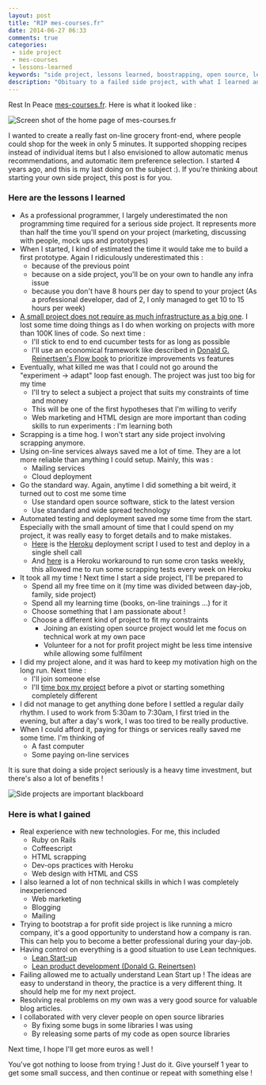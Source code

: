 ```yaml
---
layout: post
title: "RIP mes-courses.fr"
date: 2014-06-27 06:33
comments: true
categories:
 - side project
 - mes-courses
 - lessons-learned
keywords: "side project, lessons learned, boostrapping, open source, lean Start-up"
description: "Obituary to a failed side project, with what I learned and what I gained"
---
```

Rest In Peace [mes-courses.fr](https://dl.dropboxusercontent.com/u/206938/mes-courses.fr/archives/index.html). Here is what it looked like :

![Screen shot of the home page of mes-courses.fr]({{site.url}}/imgs/2014-06-27-rip-mes-courses-dot-fr/screenshot.png)

I wanted to create a really fast on-line grocery front-end, where people could shop for the week in only 5 minutes. It supported shopping recipes instead of individual items but I also envisioned to allow automatic menus recommendations, and automatic item preference selection. I started 4 years ago, and this is my last doing on the subject :). If you're thinking about starting your own side project, this post is for you.

### Here are the lessons I learned

* As a professional programmer, I largely underestimated the non programming time required for a serious side project. It represents more than half the time you'll spend on your project (marketing, discussing with people, mock ups and prototypes)
* When I started, I kind of estimated the time it would take me to build a first prototype. Again I ridiculously underestimated this :
  * because of the previous point
  * because on a side project, you'll be on your own to handle any infra issue
  * because you don't have 8 hours per day to spend to your project (As a professional developer, dad of 2, I only managed to get 10 to 15 hours per week)
* [A small project does not require as much infrastructure as a big one](/programming-as-an-exponential-problem/). I lost some time doing things as I do when working on projects with more than 100K lines of code. So next time :
  * I'll stick to end to end cucumber tests for as long as possible
  * I'll use an economical framework like described in [Donald G. Reinertsen's Flow book](http://www.amazon.fr/The-Principles-Product-Development-Flow/dp/1935401009) to prioritize improvements vs features
* Eventually, what killed me was that I could not go around the "experiment -> adapt" loop fast enough. The project was just too big for my time
  * I'll try to select a subject a project that suits my constraints of time and money
  * This will be one of the first hypotheses that I'm willing to verify
  * Web marketing and HTML design are more important than coding skills to run experiments : I'm learning both
* Scrapping is a time hog. I won't start any side project involving scrapping anymore.
* Using on-line services always saved me a lot of time. They are a lot more reliable than anything I could setup. Mainly, this was :
  * Mailing services
  * Cloud deployment
* Go the standard way. Again, anytime I did something a bit weird, it turned out to cost me some time
  * Use standard open source software, stick to the latest version
  * Use standard and wide spread technology
* Automated testing and deployment saved me some time from the start. Especially with the small amount of time that I could spend on my project, it was really easy to forget details and to make mistakes.
  * [Here](https://github.com/philou/mes-courses/blob/master/lib/mes_courses/deployment.rb) is the [Heroku](https://www.heroku.com/) deployment script I used to test and deploy in a single shell call
  * And [here](https://github.com/philou/mes-courses/blob/master/lib/mes_courses/utils/scheduled_tasks.rb) is a Heroku workaround to run some cron tasks weekly, this allowed me to run some scrapping tests every week on Heroku
* It took all my time ! Next time I start a side project, I'll be prepared to
  * Spend all my free time on it (my time was divided between day-job, family, side project)
  * Spend all my learning time (books, on-line trainings ...) for it
  * Choose something that I am passionate about !
  * Choose a different kind of project to fit my constraints
    * Joining an existing open source project would let me focus on technical work at my own pace
    * Volunteer for a not for profit project might be less time intensive while allowing some fulfilment
* I did my project alone, and it was hard to keep my motivation high on the long run. Next time :
  * I'll join someone else
  * I'll [time box my project](/my-own-side-project-best-practices-after-reading-the-side-project-book/) before a pivot or starting something completely different
* I did not manage to get anything done before I settled a regular daily rhythm. I used to work from 5:30am to 7:30am, I first tried in the evening, but after a day's work, I was too tired to be really productive.
* When I could afford it, paying for things or services really saved me some time. I'm thinking of
  * A fast computer
  * Some paying on-line services

It is sure that doing a side project seriously is a heavy time investment, but there's also a lot of benefits !

![Side projects are important blackboard]({{site.url}}/imgs/2014-06-27-rip-mes-courses-dot-fr/side-projects-are-important.gif)

### Here is what I gained

* Real experience with new technologies. For me, this included
  * Ruby on Rails
  * Coffeescript
  * HTML scrapping
  * Dev-ops practices with Heroku
  * Web design with HTML and CSS
* I also learned a lot of non technical skills in which I was completely inexperienced
  * Web marketing
  * Blogging
  * Mailing
* Trying to bootstrap a for profit side project is like running a micro company, it's a good opportunity to understand how a company is ran. This can help you to become a better professional during your day-job.
* Having control on everything is a good situation to use Lean techniques.
  * [Lean Start-up](http://www.amazon.com/The-Lean-Startup-Entrepreneurs-Continuous/dp/0307887898/ref=sr_1_1?tag=pbourgau-20&amp;ie=UTF8&qid=1404024050&sr=8-1&keywords=lean+startup)
  * [Lean product development (Donald G. Reinertsen)](http://www.amazon.com/The-Principles-Product-Development-Flow/dp/1935401009/ref=sr_1_1?tag=pbourgau-20&amp;ie=UTF8&qid=1404024094&sr=8-1&keywords=reinersten)
* Failing allowed me to actually understand Lean Start up ! The ideas are easy to understand in theory, the practice is a very different thing. It should help me for my next project.
* Resolving real problems on my own was a very good source for valuable blog articles.
* I collaborated with very clever people on open source libraries
  * By fixing some bugs in some libraries I was using
  * By releasing some parts of my code as open source libraries

Next time, I hope I'll get more euros as well !

You've got nothing to loose from trying ! Just do it. Give yourself 1 year to get some small success, and then continue or repeat with something else !

